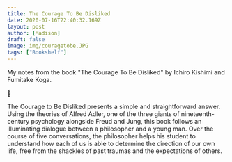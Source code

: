 ```yaml
---
title: The Courage To Be Disliked
date: 2020-07-16T22:40:32.169Z
layout: post
author: [Madison]
draft: false
image: img/couragetobe.JPG
tags: ["Bookshelf"]
---
```


My notes from the book "The Courage To Be Disliked" by  Ichiro Kishimi and Fumitake Koga.

:book:

The Courage to Be Disliked presents a simple and straightforward answer. Using the theories of Alfred Adler, one of the three giants of nineteenth-century psychology alongside Freud and Jung, this book follows an illuminating dialogue between a philosopher and a young man. Over the course of five conversations, the philosopher helps his student to understand how each of us is able to determine the direction of our own life, free from the shackles of past traumas and the expectations of others.